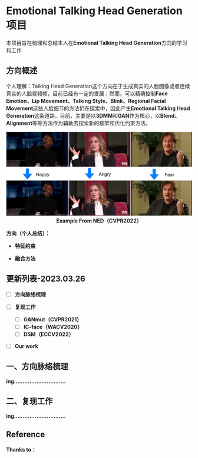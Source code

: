 # Emotional Talking Head Generation项目

本项目旨在梳理和总结本人在**Emotional Talking Head Generation**方向的学习和工作



## 方向概述

个人理解：Talking Head Generation这个方向在于生成真实的人脸图像或者连续真实的人脸视频帧，目前已经有一定的发展；然而，可以精确控制**Face Emotion、Lip Movement、Talking Style、Blink、Regional Facial Movement**这些人脸细节的方法仍在探索中，因此产生**Emotional Talking Head Generation**这条道路。目前，主要是以**3DMM**和**GAN**作为核心，以**Blend、Alignment**等等方法作为辅助去探索新的框架和优化约束方法。

<div>			<!--块级封装-->
    <center>	<!--将图片和文字居中-->
    <img src="./imgs/img1.png"
         alt="无法显示Example"
         style="zoom:1.5"/>
    <br>		<!--换行-->
    <b>
    Example	From NED（CVPR2022）<!--标题-->
    </center>
</div>

方向（个人总结）：

- 特征约束

- 融合方法

  

## 更新列表-2023.03.26

- [ ] 方向脉络梳理
- [ ] 复现工作
  - [ ] GANmut（CVPR2021）
  - [ ] IC-face（WACV2020）
  - [ ] DSM（ECCV2022）
- [ ] Our work



## 一、方向脉络梳理

**ing**..............................



## 二、复现工作

**ing**..............................



## Reference

**Thanks to：**



